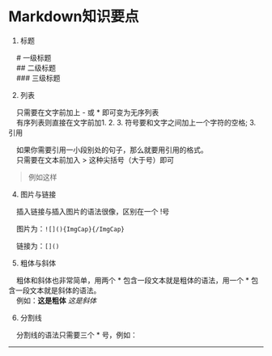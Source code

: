 
# Markdown知识要点
1. 标题

&nbsp;&nbsp;&nbsp;&nbsp;\#    一级标题<br/>
&nbsp;&nbsp;&nbsp;&nbsp;\#\#   二级标题<br/>
&nbsp;&nbsp;&nbsp;&nbsp;\#\#\#  三级标题<br/>

2. 列表

&nbsp;&nbsp;&nbsp;&nbsp;只需要在文字前加上 - 或 * 即可变为无序列表<br/>
&nbsp;&nbsp;&nbsp;&nbsp;有序列表则直接在文字前加1. 2. 3. 符号要和文字之间加上一个字符的空格;
3. 引用

&nbsp;&nbsp;&nbsp;&nbsp;如果你需要引用一小段别处的句子，那么就要用引用的格式。<br/>
&nbsp;&nbsp;&nbsp;&nbsp;只需要在文本前加入 > 这种尖括号（大于号）即可
>例如这样
4. 图片与链接

&nbsp;&nbsp;&nbsp;&nbsp;插入链接与插入图片的语法很像，区别在一个 !号<br/>

&nbsp;&nbsp;&nbsp;&nbsp;图片为：`![](){ImgCap}{/ImgCap}`

&nbsp;&nbsp;&nbsp;&nbsp;链接为：`[]()`

5. 粗体与斜体

&nbsp;&nbsp;&nbsp;&nbsp;粗体和斜体也非常简单，用两个 * 包含一段文本就是粗体的语法，用一个 * 包含一段文本就是斜体的语法。<br/>
&nbsp;&nbsp;&nbsp;&nbsp;例如：**这是粗体** *这是斜体*

6. 分割线

&nbsp;&nbsp;&nbsp;&nbsp;分割线的语法只需要三个 * 号，例如：
***
